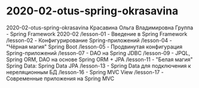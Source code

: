 # 2020-02-otus-spring-okrasavina
2020-02-otus-spring-okrasavina
Красавина Ольга Владимировна
Группа - Spring Framework 2020-02
/lesson-01 - Введение в Spring Framework
/lesson-02 - Конфигурирование Spring-приложений 
/lesson-04 - "Чёрная магия" Spring Boot 
/lesson-05 - Продвинутая конфигурация Spring-приложений
/lesson-07 - DAO на Spring JDBC
/lesson-09 - JPQL, Spring ORM, DAO на основе Spring ORM + JPA
/lesson-11 - "Белая магия" Spring Data: Spring Data JPA
/lesson-13 - Spring Data для подключения к нереляционным БД
/lesson-16 - Spring MVC View
/lesson-17 - Современные приложения на Spring MVC